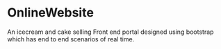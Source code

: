 # OnlineWebsite

An icecream and cake selling Front end portal designed using bootstrap which has end to end scenarios of real time.
